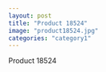 ```yaml
---
layout: post
title: "Product 18524"
image: "product18524.jpg"
categories: "category1"
---
```

Product 18524
